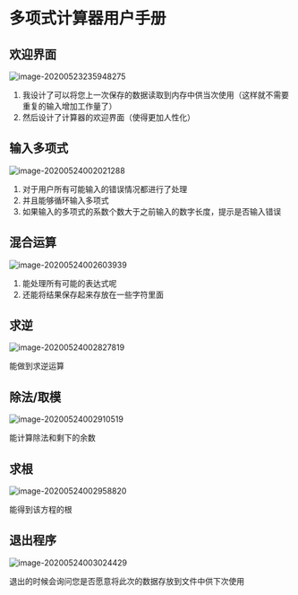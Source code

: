 # 多项式计算器用户手册

## 欢迎界面

![image-20200523235948275](C:\Users\21862\AppData\Roaming\Typora\typora-user-images\image-20200523235948275.png)

1. 我设计了可以将您上一次保存的数据读取到内存中供当次使用（这样就不需要重复的输入增加工作量了）
2. 然后设计了计算器的欢迎界面（使得更加人性化）

## 输入多项式

![image-20200524002021288](C:\Users\21862\AppData\Roaming\Typora\typora-user-images\image-20200524002021288.png)

1. 对于用户所有可能输入的错误情况都进行了处理
2. 并且能够循环输入多项式
3. 如果输入的多项式的系数个数大于之前输入的数字长度，提示是否输入错误

## 混合运算

![image-20200524002603939](C:\Users\21862\AppData\Roaming\Typora\typora-user-images\image-20200524002603939.png)

1. 能处理所有可能的表达式呢
2. 还能将结果保存起来存放在一些字符里面

## 求逆

![image-20200524002827819](C:\Users\21862\AppData\Roaming\Typora\typora-user-images\image-20200524002827819.png)

能做到求逆运算

## 除法/取模

![image-20200524002910519](C:\Users\21862\AppData\Roaming\Typora\typora-user-images\image-20200524002910519.png)

能计算除法和剩下的余数

## 求根

![image-20200524002958820](C:\Users\21862\AppData\Roaming\Typora\typora-user-images\image-20200524002958820.png)

能得到该方程的根

## 退出程序

![image-20200524003024429](C:\Users\21862\AppData\Roaming\Typora\typora-user-images\image-20200524003024429.png)

退出的时候会询问您是否愿意将此次的数据存放到文件中供下次使用